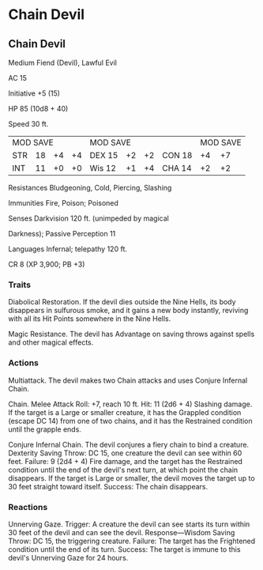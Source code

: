 # Chain Devil

## Chain Devil

Medium Fiend (Devil), Lawful Evil

AC 15

Initiative +5 (15)

HP 85 (10d8 + 40)

Speed 30 ft.

<table><tr><td colspan="4">MOD SAVE</td><td colspan="4">MOD SAVE</td><td colspan="3">MOD SAVE</td></tr><tr><td>STR</td><td>18</td><td>+4</td><td>+4</td><td>DEX 15</td><td>+2</td><td>+2</td><td>CON 18</td><td>+4</td><td>+7</td><td></td></tr><tr><td>INT</td><td>11</td><td>+0</td><td>+0</td><td>Wis 12</td><td>+1</td><td>+4</td><td>CHA 14</td><td>+2</td><td>+2</td><td></td></tr></table>

Resistances Bludgeoning, Cold, Piercing, Slashing

Immunities Fire, Poison; Poisoned

Senses Darkvision 120 ft. (unimpeded by magical

Darkness); Passive Perception 11

Languages Infernal; telepathy 120 ft.

CR 8 (XP 3,900; PB +3)

### Traits

Diabolical Restoration. If the devil dies outside the Nine Hells, its body disappears in sulfurous smoke, and it gains a new body instantly, reviving with all its Hit Points somewhere in the Nine Hells.

Magic Resistance. The devil has Advantage on saving throws against spells and other magical effects.

### Actions

Multiattack. The devil makes two Chain attacks and uses Conjure Infernal Chain.

Chain. Melee Attack Roll: +7, reach 10 ft. Hit: 11 (2d6 + 4) Slashing damage. If the target is a Large or smaller creature, it has the Grappled condition (escape DC 14) from one of two chains, and it has the Restrained condition until the grapple ends.

Conjure Infernal Chain. The devil conjures a fiery chain to bind a creature. Dexterity Saving Throw: DC 15, one creature the devil can see within 60 feet. Failure: 9 (2d4 + 4) Fire damage, and the target has the Restrained condition until the end of the devil's next turn, at which point the chain disappears. If the target is Large or smaller, the devil moves the target up to 30 feet straight toward itself. Success: The chain disappears.

### Reactions

Unnerving Gaze. Trigger: A creature the devil can see starts its turn within 30 feet of the devil and can see the devil. Response—Wisdom Saving Throw: DC 15, the triggering creature. Failure: The target has the Frightened condition until the end of its turn. Success: The target is immune to this devil's Unnerving Gaze for 24 hours.
